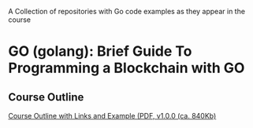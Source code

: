 A Collection of repositories with Go code examples as they appear in the course
# GO (golang): Brief Guide To Programming a Blockchain with GO

## Course Outline
[Course Outline with Links and Example (PDF, v1.0.0 (ca. 840Kb)](https://github.com/Educational-Coding-Examples-Exercises/Brief-Guide-To-Programming-a-Blockchain-with-GO/raw/main/docs/GO%20(golang)%20A%20Brief%20Guide%20To%20Programming%20Blockchain%20with%20GO%20-%20Course%20Outline.pdf)

